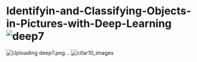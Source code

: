 # Identifyin-and-Classifying-Objects-in-Pictures-with-Deep-Learning![deep7](https://github.com/tugrabatin/Identifyin-and-Classifying-Objects-in-Pictures-with-Deep-Learning/assets/46514694/73a29e5b-c008-4119-a330-8490c2a1597d)
![Uploading deep7.png…]()
![cifar10_images](https://github.com/tugrabatin/Identifyin-and-Classifying-Objects-in-Pictures-with-Deep-Learning/assets/46514694/e945045f-09fe-4fef-a736-48449f668398)
